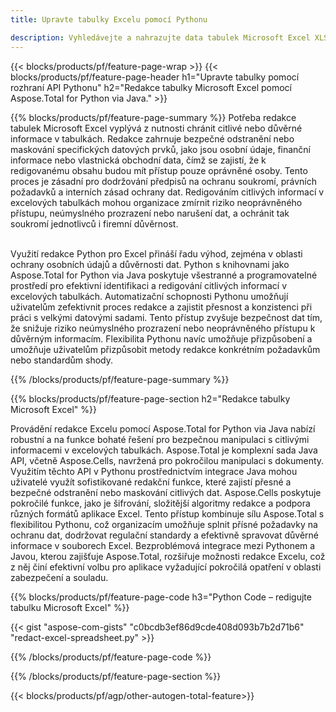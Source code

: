 ```yaml
---
title: Upravte tabulky Excelu pomocí Pythonu 

description: Vyhledávejte a nahrazujte data tabulek Microsoft Excel XLSX XLS prostřednictvím aplikace Python.
---
```


{{< blocks/products/pf/feature-page-wrap >}}
{{< blocks/products/pf/feature-page-header h1="Upravte tabulky pomocí rozhraní API Pythonu" h2="Redakce tabulky Microsoft Excel pomocí Aspose.Total for Python via Java." >}}

{{% blocks/products/pf/feature-page-summary %}}
Potřeba redakce tabulek Microsoft Excel vyplývá z nutnosti chránit citlivé nebo důvěrné informace v tabulkách. Redakce zahrnuje bezpečné odstranění nebo maskování specifických datových prvků, jako jsou osobní údaje, finanční informace nebo vlastnická obchodní data, čímž se zajistí, že k redigovanému obsahu budou mít přístup pouze oprávněné osoby. Tento proces je zásadní pro dodržování předpisů na ochranu soukromí, právních požadavků a interních zásad ochrany dat. Redigováním citlivých informací v excelových tabulkách mohou organizace zmírnit riziko neoprávněného přístupu, neúmyslného prozrazení nebo narušení dat, a ochránit tak soukromí jednotlivců i firemní důvěrnost. <br /><br />

Využití redakce Python pro Excel přináší řadu výhod, zejména v oblasti ochrany osobních údajů a důvěrnosti dat. Python s knihovnami jako Aspose.Total for Python via Java poskytuje všestranné a programovatelné prostředí pro efektivní identifikaci a redigování citlivých informací v excelových tabulkách. Automatizační schopnosti Pythonu umožňují uživatelům zefektivnit proces redakce a zajistit přesnost a konzistenci při práci s velkými datovými sadami. Tento přístup zvyšuje bezpečnost dat tím, že snižuje riziko neúmyslného prozrazení nebo neoprávněného přístupu k důvěrným informacím. Flexibilita Pythonu navíc umožňuje přizpůsobení a umožňuje uživatelům přizpůsobit metody redakce konkrétním požadavkům nebo standardům shody.

{{% /blocks/products/pf/feature-page-summary  %}}

{{% blocks/products/pf/feature-page-section  h2="Redakce tabulky Microsoft Excel" %}}

Provádění redakce Excelu pomocí Aspose.Total for Python via Java nabízí robustní a na funkce bohaté řešení pro bezpečnou manipulaci s citlivými informacemi v excelových tabulkách. Aspose.Total je komplexní sada Java API, včetně Aspose.Cells, navržená pro pokročilou manipulaci s dokumenty. Využitím těchto API v Pythonu prostřednictvím integrace Java mohou uživatelé využít sofistikované redakční funkce, které zajistí přesné a bezpečné odstranění nebo maskování citlivých dat. Aspose.Cells poskytuje pokročilé funkce, jako je šifrování, složitější algoritmy redakce a podpora různých formátů aplikace Excel. Tento přístup kombinuje sílu Aspose.Total s flexibilitou Pythonu, což organizacím umožňuje splnit přísné požadavky na ochranu dat, dodržovat regulační standardy a efektivně spravovat důvěrné informace v souborech Excel. Bezproblémová integrace mezi Pythonem a Javou, kterou zajišťuje Aspose.Total, rozšiřuje možnosti redakce Excelu, což z něj činí efektivní volbu pro aplikace vyžadující pokročilá opatření v oblasti zabezpečení a souladu.

{{% blocks/products/pf/feature-page-code h3="Python Code – redigujte tabulku Microsoft Excel" %}}

{{< gist "aspose-com-gists" "c0bcdb3ef86d9cde408d093b7b2d71b6" "redact-excel-spreadsheet.py" >}}

{{% /blocks/products/pf/feature-page-code  %}}

{{% /blocks/products/pf/feature-page-section %}}

{{< blocks/products/pf/agp/other-autogen-total-feature>}}